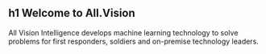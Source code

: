 ## h1 Welcome to All.Vision

All Vision Intelligence develops machine learning technology to solve problems for first responders, soldiers and on-premise technology leaders.


